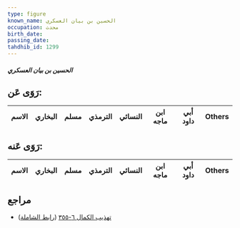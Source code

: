 ```yaml
---
type: figure
known_name: الحسين بن بيان العسكري
occupation: محدث
birth_date:
passing_date:
tahdhib_id: 1299
---
```

##### الحسين بن بيان العسكري

## رَوَى عَن:
| الاسم | البخاري | مسلم | الترمذي | النسائي | ابن ماجه | أبي داود | Others |
| ----- | ------- | ---- | ------- | ------- | -------- | -------- | ------ |
## رَوَى عَنه:
| الاسم | البخاري | مسلم | الترمذي | النسائي | ابن ماجه | أبي داود | Others |
| ----- | ------- | ---- | ------- | ------- | -------- | -------- | ------ |
## مراجع
- [تهذيب الكمال ٦-٣٥٥](obsidian://open?vault=Tahdhib-al-Kamal&file=Figures/١٢٩٩-الحسين%20بن%20بيان%20العسكري) ([رابط الشاملة](https://shamela.ws/book/3722/3019))